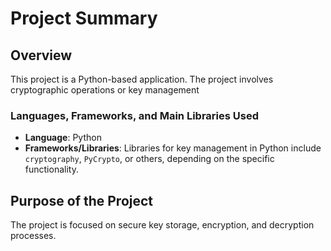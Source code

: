 # Project Summary

## Overview
This project is a Python-based application. The project involves cryptographic operations or key management

### Languages, Frameworks, and Main Libraries Used
- **Language**: Python
- **Frameworks/Libraries**: Libraries for key management in Python include `cryptography`, `PyCrypto`, or others, depending on the specific functionality.

## Purpose of the Project
The project is focused on secure key storage, encryption, and decryption processes.

